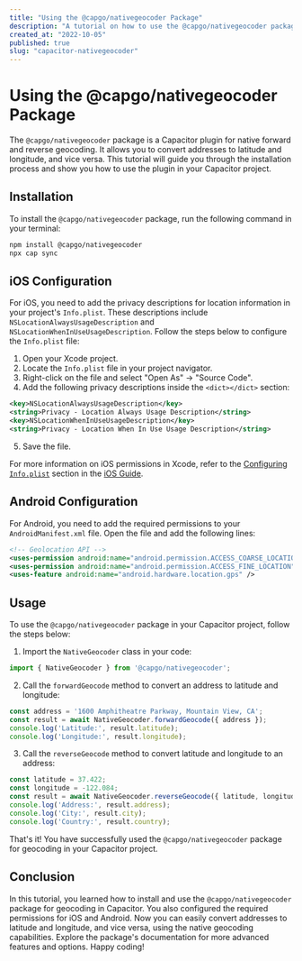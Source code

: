 ```yaml
---
title: "Using the @capgo/nativegeocoder Package"
description: "A tutorial on how to use the @capgo/nativegeocoder package for geocoding in Capacitor"
created_at: "2022-10-05"
published: true
slug: "capacitor-nativegeocoder"
---
```


# Using the @capgo/nativegeocoder Package

The `@capgo/nativegeocoder` package is a Capacitor plugin for native forward and reverse geocoding. It allows you to convert addresses to latitude and longitude, and vice versa. This tutorial will guide you through the installation process and show you how to use the plugin in your Capacitor project.

## Installation

To install the `@capgo/nativegeocoder` package, run the following command in your terminal:

```bash
npm install @capgo/nativegeocoder
npx cap sync
```

## iOS Configuration

For iOS, you need to add the privacy descriptions for location information in your project's `Info.plist`. These descriptions include `NSLocationAlwaysUsageDescription` and `NSLocationWhenInUseUsageDescription`. Follow the steps below to configure the `Info.plist` file:

1. Open your Xcode project.
2. Locate the `Info.plist` file in your project navigator.
3. Right-click on the file and select "Open As" -> "Source Code".
4. Add the following privacy descriptions inside the `<dict></dict>` section:

```xml
<key>NSLocationAlwaysUsageDescription</key>
<string>Privacy - Location Always Usage Description</string>
<key>NSLocationWhenInUseUsageDescription</key>
<string>Privacy - Location When In Use Usage Description</string>
```

5. Save the file.

For more information on iOS permissions in Xcode, refer to the [Configuring `Info.plist`](https://capacitorjs.com/docs/ios/configuration#configuring-infoplist) section in the [iOS Guide](https://capacitorjs.com/docs/ios).

## Android Configuration

For Android, you need to add the required permissions to your `AndroidManifest.xml` file. Open the file and add the following lines:

```xml
<!-- Geolocation API -->
<uses-permission android:name="android.permission.ACCESS_COARSE_LOCATION" />
<uses-permission android:name="android.permission.ACCESS_FINE_LOCATION" />
<uses-feature android:name="android.hardware.location.gps" />
```

## Usage

To use the `@capgo/nativegeocoder` package in your Capacitor project, follow the steps below:

1. Import the `NativeGeocoder` class in your code:

```javascript
import { NativeGeocoder } from '@capgo/nativegeocoder';
```

2. Call the `forwardGeocode` method to convert an address to latitude and longitude:

```javascript
const address = '1600 Amphitheatre Parkway, Mountain View, CA';
const result = await NativeGeocoder.forwardGeocode({ address });
console.log('Latitude:', result.latitude);
console.log('Longitude:', result.longitude);
```

3. Call the `reverseGeocode` method to convert latitude and longitude to an address:

```javascript
const latitude = 37.422;
const longitude = -122.084;
const result = await NativeGeocoder.reverseGeocode({ latitude, longitude });
console.log('Address:', result.address);
console.log('City:', result.city);
console.log('Country:', result.country);
```

That's it! You have successfully used the `@capgo/nativegeocoder` package for geocoding in your Capacitor project.

## Conclusion

In this tutorial, you learned how to install and use the `@capgo/nativegeocoder` package for geocoding in Capacitor. You also configured the required permissions for iOS and Android. Now you can easily convert addresses to latitude and longitude, and vice versa, using the native geocoding capabilities. Explore the package's documentation for more advanced features and options. Happy coding!